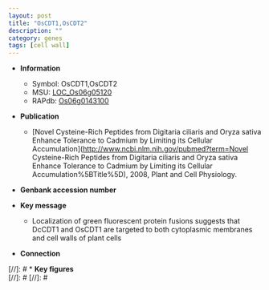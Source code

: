 ```yaml
---
layout: post
title: "OsCDT1,OsCDT2"
description: ""
category: genes
tags: [cell wall]
---
```


* **Information**  
    + Symbol: OsCDT1,OsCDT2  
    + MSU: [LOC_Os06g05120](http://rice.plantbiology.msu.edu/cgi-bin/ORF_infopage.cgi?orf=LOC_Os06g05120)  
    + RAPdb: [Os06g0143100](http://rapdb.dna.affrc.go.jp/viewer/gbrowse_details/irgsp1?name=Os06g0143100)  

* **Publication**  
    + [Novel Cysteine-Rich Peptides from Digitaria ciliaris and Oryza sativa Enhance Tolerance to Cadmium by Limiting its Cellular Accumulation](http://www.ncbi.nlm.nih.gov/pubmed?term=Novel Cysteine-Rich Peptides from Digitaria ciliaris and Oryza sativa Enhance Tolerance to Cadmium by Limiting its Cellular Accumulation%5BTitle%5D), 2008, Plant and Cell Physiology.

* **Genbank accession number**  

* **Key message**  
    + Localization of green fluorescent protein fusions suggests that DcCDT1 and OsCDT1 are targeted to both cytoplasmic membranes and cell walls of plant cells

* **Connection**  

[//]: # * **Key figures**  
[//]: # 
[//]: # 
